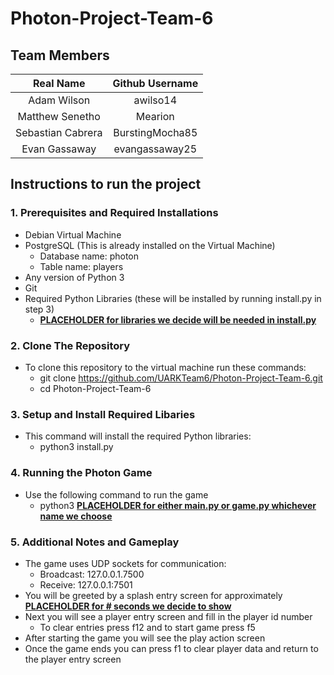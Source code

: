# Photon-Project-Team-6

## Team Members

| Real Name         | Github Username |
|:-----------------:|:---------------:|
| Adam Wilson       | awilso14        |
| Matthew Senetho   | Mearion         |
| Sebastian Cabrera | BurstingMocha85 |
| Evan Gassaway     | evangassaway25  |

## Instructions to run the project

### 1. Prerequisites and Required Installations
* Debian Virtual Machine
* PostgreSQL (This is already installed on the Virtual Machine)
    * Database name: photon
    * Table name: players
* Any version of Python 3
* Git
* Required Python Libraries (these will be installed by running install.py in step 3)
    * <ins>__PLACEHOLDER for libraries we decide will be needed in install.py__<ins>

### 2. Clone The Repository
* To clone this repository to the virtual machine run these commands:
    * git clone https://github.com/UARKTeam6/Photon-Project-Team-6.git
    * cd Photon-Project-Team-6

### 3. Setup and Install Required Libaries
* This command will install the required Python libraries:
    * python3 install.py

### 4. Running the Photon Game
* Use the following command to run the game
    * python3 <ins>__PLACEHOLDER for either main.py or game.py whichever name we choose__<ins>

### 5. Additional Notes and Gameplay
* The game uses UDP sockets for communication:
    * Broadcast: 127.0.0.1.7500
    * Receive: 127.0.0.1:7501
* You will be greeted by a splash entry screen for approximately <ins>__PLACEHOLDER for # seconds we decide to show__<ins>
* Next you will see a player entry screen and fill in the player id number
    * To clear entries press f12 and to start game press f5
* After starting the game you will see the play action screen
* Once the game ends you can press f1 to clear player data and return to the player entry screen


